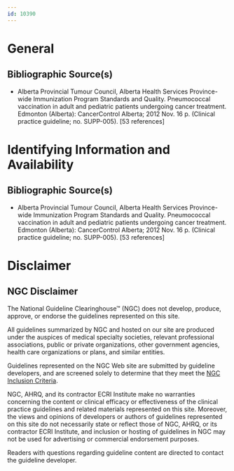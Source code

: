 ```yaml
---
id: 10390
---
```


# General

## Bibliographic Source(s)

- Alberta Provincial Tumour Council, Alberta Health Services Province-wide Immunization Program Standards and Quality. Pneumococcal vaccination in adult and pediatric patients undergoing cancer treatment. Edmonton (Alberta): CancerControl Alberta; 2012 Nov. 16 p. (Clinical practice guideline; no. SUPP-005). [53 references]

# Identifying Information and Availability

## Bibliographic Source(s)

- Alberta Provincial Tumour Council, Alberta Health Services Province-wide Immunization Program Standards and Quality. Pneumococcal vaccination in adult and pediatric patients undergoing cancer treatment. Edmonton (Alberta): CancerControl Alberta; 2012 Nov. 16 p. (Clinical practice guideline; no. SUPP-005). [53 references]

# Disclaimer

## NGC Disclaimer

The National Guideline Clearinghouse™ (NGC) does not develop, produce, approve, or endorse the guidelines represented on this site.

All guidelines summarized by NGC and hosted on our site are produced under the auspices of medical specialty societies, relevant professional associations, public or private organizations, other government agencies, health care organizations or plans, and similar entities.

Guidelines represented on the NGC Web site are submitted by guideline developers, and are screened solely to determine that they meet the [NGC Inclusion Criteria](/help-and-about/summaries/inclusion-criteria).

NGC, AHRQ, and its contractor ECRI Institute make no warranties concerning the content or clinical efficacy or effectiveness of the clinical practice guidelines and related materials represented on this site. Moreover, the views and opinions of developers or authors of guidelines represented on this site do not necessarily state or reflect those of NGC, AHRQ, or its contractor ECRI Institute, and inclusion or hosting of guidelines in NGC may not be used for advertising or commercial endorsement purposes.

Readers with questions regarding guideline content are directed to contact the guideline developer.

